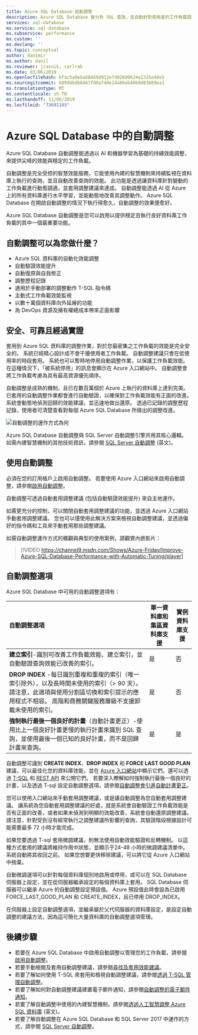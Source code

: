 ```yaml
---
title: Azure SQL Database-自動調整
description: Azure SQL Database 會分析 SQL 查詢，並自動針對使用者的工作負載調整。
services: sql-database
ms.service: sql-database
ms.subservice: performance
ms.custom: ''
ms.devlang: ''
ms.topic: conceptual
author: danimir
ms.author: danil
ms.reviewer: jrasnik, carlrab
ms.date: 03/06/2019
ms.openlocfilehash: bfac5a0eba68469d912efd02699624e1335e40e5
ms.sourcegitcommit: 609d4bdb0467fd0af40e14a86eb40b9d03669ea1
ms.translationtype: MT
ms.contentlocale: zh-TW
ms.lasthandoff: 11/06/2019
ms.locfileid: "73691105"
---
```

# <a name="automatic-tuning-in-azure-sql-database"></a>Azure SQL Database 中的自動調整

Azure SQL Database 自動調整能透過以 AI 和機器學習為基礎的持續效能調整，來提供尖峰的效能與穩定的工作負載。

自動調整是完全受控的智慧效能服務，它能使用內建的智慧機制來持續監視在資料庫上執行的查詢，並且自動改善查詢的效能。 此功能是透過讓資料庫針對變動的工作負載進行動態調適，並套用調整建議來達成。 自動調整能透過 AI 從 Azure 上的所有資料庫進行水平學習，並能動態地改善其調整動作。 Azure SQL Database 在開啟自動調整的情況下執行得愈久，自動調整的效果便愈好。

Azure SQL Database 自動調整是您可以啟用以提供穩定且執行良好資料庫工作負載的其中一個最重要功能。

## <a name="what-can-automatic-tuning-do-for-you"></a>自動調整可以為您做什麼？

- Azure SQL 資料庫的自動化效能調整
- 自動驗證效能提升
- 自動復原與自我修正
- 調整歷程記錄
- 適用於手動部署的調整動作 T-SQL 指令碼
- 主動式工作負載效能監視
- 以數十萬個資料庫向外延展的功能
- 為 DevOps 資源及擁有權總成本帶來正面影響

## <a name="safe-reliable-and-proven"></a>安全、可靠且經過實證

套用到 Azure SQL 資料庫的調整作業，對於您最密集之工作負載的效能是完全安全的。 系統已經精心設計成不會干擾使用者工作負載。 自動調整建議只會在低使用率的時段套用。 系統也可以暫時地停用自動調整作業，以保護工作負載效能。 在這種情況下，「被系統停用」的訊息會顯示在 Azure 入口網站中。 自動調整會將工作負載考慮為具有最高資源優先順序。

自動調整是成熟的機制，且已在數百萬個於 Azure 上執行的資料庫上達到完美。 已套用的自動調整作業都會進行自動驗證，以確保對工作負載效能有正面的改進。 系統會動態地偵測迴歸的效能建議，並迅速地做出還原。 透過已記錄的調整歷程記錄，使用者可清楚查看對每個 Azure SQL Database 所做出的調整改進。 

![自動調整的運作方式為何](./media/sql-database-automatic-tuning/how-does-automatic-tuning-work.png)

Azure SQL Database 自動調整與 SQL Server 自動調整引擎共用其核心邏輯。 如需內建智慧機制的其他技術資訊，請參閱 [SQL Server 自動調整](https://docs.microsoft.com/sql/relational-databases/automatic-tuning/automatic-tuning) \(英文\)。

## <a name="use-automatic-tuning"></a>使用自動調整

必須在您的訂用帳戶上啟用自動調整。 若要使用 Azure 入口網站來啟用自動調整，請參閱[啟用自動調整](sql-database-automatic-tuning-enable.md)。

自動調整可透過自動套用調整建議 (包括自動驗證效能提升) 來自主地運作。 

如需更充分的控制，可以關閉自動套用調整建議的功能，並透過 Azure 入口網站手動套用調整建議。 您也可以僅使用此解決方案來檢視自動調整建議，並透過偏好的指令碼和工具來手動套用那些調整建議。 

如需自動調整運作方式的概觀與典型的使用案例，請觀賞內嵌影片：


> [!VIDEO https://channel9.msdn.com/Shows/Azure-Friday/Improve-Azure-SQL-Database-Performance-with-Automatic-Tuning/player]
>

## <a name="automatic-tuning-options"></a>自動調整選項

Azure SQL Database 中可用的自動調整選項有：

| 自動調整選項 | 單一資料庫和集區資料庫支援 | 實例資料庫支援 |
| :----------------------------- | ----- | ----- |
| **建立索引**-識別可改善工作負載效能、建立索引，並自動驗證查詢效能已改善的索引。 | 是 | 否 | 
| **DROP INDEX** -每日識別重複和重複的索引（唯一索引除外），以及長時間未使用的索引（> 90 天）。 請注意，此選項與使用分割區切換和索引提示的應用程式不相容。 高階和商務關鍵服務層級不支援卸載未使用的索引。 | 是 | 否 |
| **強制執行最後一個良好的計畫**（自動計畫更正）-使用比上一個良好計畫更慢的執行計畫來識別 SQL 查詢，並使用最後一個已知的良好計畫，而不是回歸計畫來查詢。 | 是 | 是 |

自動調整可識別 **CREATE INDEX**、**DROP INDEX** 和 **FORCE LAST GOOD PLAN** 建議，可以最佳化您的資料庫效能，並在 [Azure 入口網站](sql-database-advisor-portal.md)中顯示它們，還可以透過 [T-SQL](https://docs.microsoft.com/sql/t-sql/statements/alter-database-transact-sql-set-options?view=azuresqldb-current) 和 [REST API](https://docs.microsoft.com/rest/api/sql/serverautomatictuning) 來公開它們。 若要深入瞭解如何強制執行最後一個良好的計畫，以及透過 T-sql 設定自動調整選項，請參閱[自動調整會引進自動計畫更正](https://azure.microsoft.com/blog/automatic-tuning-introduces-automatic-plan-correction-and-t-sql-management/)。

您可以使用入口網站來手動套用調整建議，或是讓自動調整為您自動套用調整建議。 讓系統為您自動套用調整建議的好處，就是系統會自動驗證工作負載效能是否有正面的改善，或者如果未偵測到明顯的效能改善，系統會自動還原調整建議。 請注意，針對受到沒有經常執行之調整建議所影響的查詢，其驗證階段根據設計可能需要最多 72 小時才能完成。

如果您要透過 T-sql 套用微調建議，則無法使用自動效能驗證和反轉機制。 以這種方式套用的建議將維持作用中狀態，並顯示于24-48 小時的微調建議清單中。 系統自動將其收回之前。 如果您想要更快移除建議，可以將它從 Azure 入口網站中捨棄。

自動微調選項可以針對每個資料庫個別地啟用或停用，或可以在 SQL Database 伺服器上設定，並在從伺服器繼承設定的每個資料庫上套用。 SQL Database 伺服器可以繼承 Azure 的自動調整設定預設值。 Azure 預設值此時會設為已啟用 FORCE_LAST_GOOD_PLAN 和 CREATE_INDEX，且已停用 DROP_INDEX。

在伺服器上設定自動調整選項，並繼承屬於父代伺服器的資料庫設定，是設定自動調整的建議方法，因為這可簡化大量資料庫的自動調整選項管理。

## <a name="next-steps"></a>後續步驟

- 若要在 Azure SQL Database 中啟用自動調整以管理您的工作負載，請參閱[啟用自動調整](sql-database-automatic-tuning-enable.md)。
- 若要手動檢閱及套用自動調整建議，請參閱[尋找及套用效能建議](sql-database-advisor-portal.md)。
- 若要了解如何使用 T-SQL 來套用和檢視自動調整建議，請參閱[透過 T-SQL 管理自動調整](https://azure.microsoft.com/blog/automatic-tuning-introduces-automatic-plan-correction-and-t-sql-management/)。
- 若要了解如何對自動調整建議建置電子郵件通知，請參閱[自動調整的電子郵件通知](sql-database-automatic-tuning-email-notifications.md)。
- 若要了解自動調整中使用的內建智慧機制，請參閱[透過人工智慧調整 Azure SQL 資料庫](https://azure.microsoft.com/blog/artificial-intelligence-tunes-azure-sql-databases/) \(英文\)。
- 若要了解自動調整在 Azure SQL Database 和 SQL Server 2017 中運作的方式，請參閱 [SQL Server 自動調整](https://docs.microsoft.com/sql/relational-databases/automatic-tuning/automatic-tuning)。
